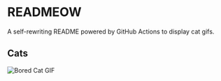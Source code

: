 # READMEOW

A self-rewriting README powered by GitHub Actions to display cat gifs.

## Cats

![Bored Cat GIF](https://media3.giphy.com/media/mlvseq9yvZhba/200.gif?cid=9acd02danqm2sf5v4ll2y8vf9v4bjmspu34a00ynvrtzznws&ep=v1_gifs_search&rid=200.gif&ct=g)
